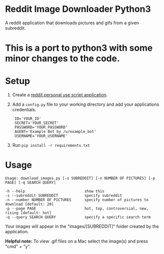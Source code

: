 # Reddit Image Downloader Python3

A reddit application that downloads pictures and gifs from a given subreddit.

# This is a port to python3 with some minor changes to the code. 

# Setup 
1. Create a [reddit personal use script application](https://www.reddit.com/prefs/apps/).

2. Add a `config.py` file to your working directory and add your applications credentials.

		ID='YOUR_ID'  
		SECRET='YOUR_SECRET'  
		PASSWORD='YOUR_PASSWORD'  
		AGENT='Example Bot by /u/example_bot'  
		USERNAME='YOUR_USERNAME'  

3. Run `pip install -r requirements.txt`

# Usage


	Usage: download_images.py [-s SUBREDDIT] [-n NUMBER OF PICTURES] [-p PAGE] [-q SEARCH QUERY] 

	-h --help                           show this
	-s --subreddit SUBREDDIT            specify subreddit
	-n --number NUMBER OF PICTURES      specify number of pictures to download [default: 20]
	-p --page PAGE                      hot, top, controversial, new, rising [default: hot]
	-q --query SEARCH QUERY             specify a specific search term


Your images will appear in the "images/[SUBREDDIT]" folder created by the application.

__Helpful note:__ To view .gif files on a Mac select the image(s) and press "cmd" + "y".


